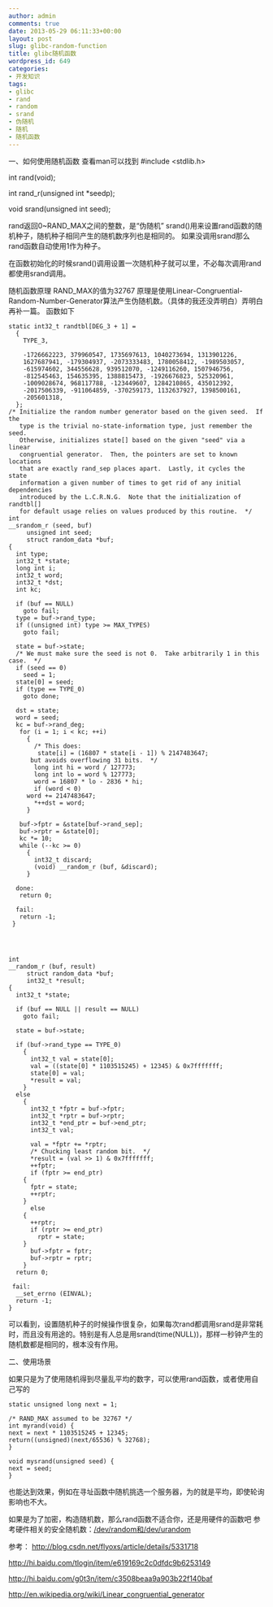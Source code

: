 ```yaml
---
author: admin
comments: true
date: 2013-05-29 06:11:33+00:00
layout: post
slug: glibc-random-function
title: glibc随机函数
wordpress_id: 649
categories:
- 开发知识
tags:
- glibc
- rand
- random
- srand
- 伪随机
- 随机
- 随机函数
---
```


一、如何使用随机函数
查看man可以找到
#include <stdlib.h>

int rand(void);

int rand_r(unsigned int *seedp);

void srand(unsigned int seed);

rand返回0~RAND_MAX之间的整数，是“伪随机”
srand()用来设置rand函数的随机种子，随机种子相同产生的随机数序列也是相同的。
如果没调用srand那么rand函数自动使用1作为种子。

在函数初始化的时候srand()调用设置一次随机种子就可以里，不必每次调用rand都使用srand调用。

随机函数原理
RAND_MAX的值为32767
原理是使用Linear-Congruential-Random-Number-Generator算法产生伪随机数。（具体的我还没弄明白）弄明白再补一篇。
函数如下



    
    static int32_t randtbl[DEG_3 + 1] =
      {
        TYPE_3,
    
        -1726662223, 379960547, 1735697613, 1040273694, 1313901226,
        1627687941, -179304937, -2073333483, 1780058412, -1989503057,
        -615974602, 344556628, 939512070, -1249116260, 1507946756,
        -812545463, 154635395, 1388815473, -1926676823, 525320961,
        -1009028674, 968117788, -123449607, 1284210865, 435012392,
        -2017506339, -911064859, -370259173, 1132637927, 1398500161,
        -205601318,
      };
    /* Initialize the random number generator based on the given seed.  If the
       type is the trivial no-state-information type, just remember the seed.
       Otherwise, initializes state[] based on the given "seed" via a linear
       congruential generator.  Then, the pointers are set to known locations
       that are exactly rand_sep places apart.  Lastly, it cycles the state
       information a given number of times to get rid of any initial dependencies
       introduced by the L.C.R.N.G.  Note that the initialization of randtbl[]
       for default usage relies on values produced by this routine.  */
    int
    __srandom_r (seed, buf)
         unsigned int seed;
         struct random_data *buf;
    {
      int type;
      int32_t *state;
      long int i;
      int32_t word;
      int32_t *dst;
      int kc;
    
      if (buf == NULL)
        goto fail;
      type = buf->rand_type;
      if ((unsigned int) type >= MAX_TYPES)
        goto fail;
    
      state = buf->state;
      /* We must make sure the seed is not 0.  Take arbitrarily 1 in this case.  */
      if (seed == 0)
        seed = 1;
      state[0] = seed;
      if (type == TYPE_0)
        goto done;
    
      dst = state;
      word = seed;
      kc = buf->rand_deg;
       for (i = 1; i < kc; ++i)
         {
           /* This does:
            state[i] = (16807 * state[i - 1]) % 2147483647;
          but avoids overflowing 31 bits.  */
           long int hi = word / 127773;
           long int lo = word % 127773;
           word = 16807 * lo - 2836 * hi;
           if (word < 0)
         word += 2147483647;
           *++dst = word;
         }
    
       buf->fptr = &state[buf->rand_sep];
       buf->rptr = &state[0];
       kc *= 10;
       while (--kc >= 0)
         {
           int32_t discard;
           (void) __random_r (buf, &discard);
         }
    
      done:
       return 0;
    
      fail:
       return -1;
     }



    
    int
    __random_r (buf, result)
         struct random_data *buf;
         int32_t *result;
    {
      int32_t *state;
    
      if (buf == NULL || result == NULL)
        goto fail;
    
      state = buf->state;
    
      if (buf->rand_type == TYPE_0)
        {
          int32_t val = state[0];
          val = ((state[0] * 1103515245) + 12345) & 0x7fffffff;
          state[0] = val;
          *result = val;
        }
      else
        {
          int32_t *fptr = buf->fptr;
          int32_t *rptr = buf->rptr;
          int32_t *end_ptr = buf->end_ptr;
          int32_t val;
    
          val = *fptr += *rptr;
          /* Chucking least random bit.  */
          *result = (val >> 1) & 0x7fffffff;
          ++fptr;
          if (fptr >= end_ptr)
        {
          fptr = state;
          ++rptr;                                              
        }
          else
        {
          ++rptr;
          if (rptr >= end_ptr)
            rptr = state;
        }
          buf->fptr = fptr;
          buf->rptr = rptr;
        }
      return 0;
    
     fail:                  
      __set_errno (EINVAL);
      return -1;
    }




可以看到，设置随机种子的时候操作很复杂，如果每次rand都调用srand是非常耗时，而且没有用途的。特别是有人总是用srand(time(NULL))，那样一秒钟产生的随机数都是相同的，根本没有作用。



二、使用场景

如果只是为了使用随机得到尽量乱平均的数字，可以使用rand函数，或者使用自己写的

    
    static unsigned long next = 1;
    
    /* RAND_MAX assumed to be 32767 */
    int myrand(void) {
    next = next * 1103515245 + 12345;
    return((unsigned)(next/65536) % 32768);
    }
    
    void mysrand(unsigned seed) {
    next = seed;
    }




也能达到效果，例如在寻址函数中随机挑选一个服务器，为的就是平均，即使轮询影响也不大。

如果是为了加密，构造随机数，那么rand函数不适合你，还是用硬件的函数吧
参考硬件相关的安全随机数：[/dev/random和/dev/urandom](http://yunpengzhang.com/articles/202.html)

参考：
http://blog.csdn.net/flyoxs/article/details/5331718

http://hi.baidu.com/tlogin/item/e619169c2c0dfdc9b6253149

http://hi.baidu.com/g0t3n/item/c3508beaa9a903b22f140baf

http://en.wikipedia.org/wiki/Linear_congruential_generator


